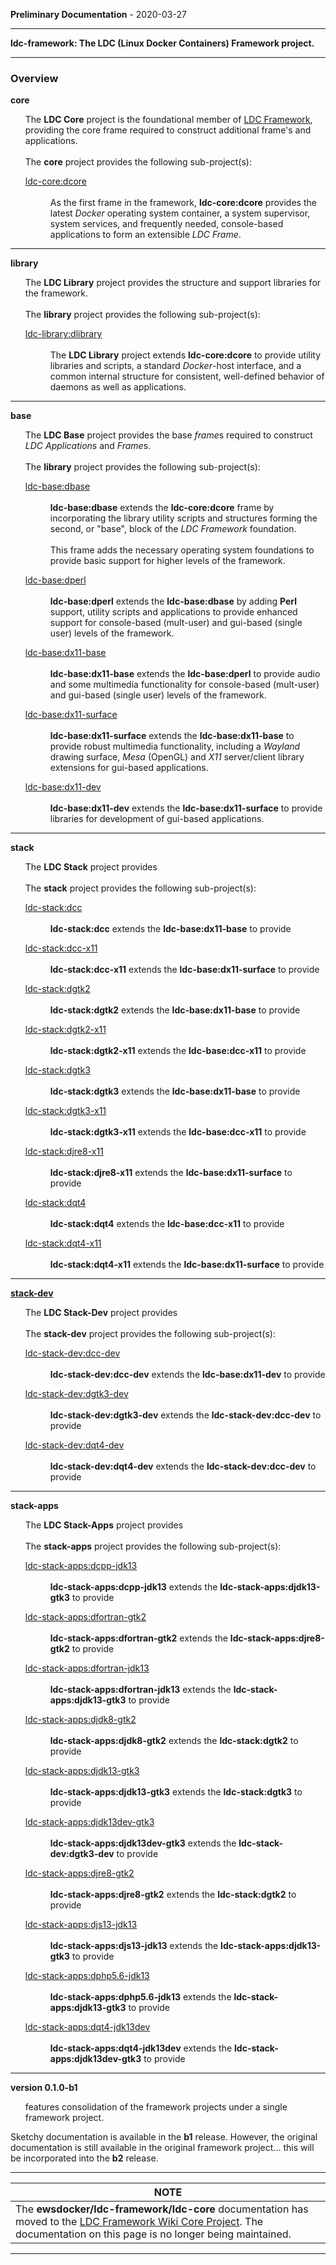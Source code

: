 
__Preliminary Documentation__ - 2020-03-27
____  
__ldc-framework: The LDC (Linux Docker Containers) Framework project.__  

____  
### Overview  


<b>core</b>
<ul>
 The <b>LDC Core</b> project is the foundational member of <a href="https:// github.com/ewsdocker/ldc-framework.wiki">LDC Framework</a>, providing the core frame required to construct additional frame's and applications.
<br><br>
 The <b>core</b> project provides the following sub-project(s):
 <dl>
  <dt><u>ldc-core:dcore</u></dt>
  <dd>
   <br>As the first frame in the framework, <b>ldc-core:dcore</b> provides the
   latest <i>Docker</i> operating system container, a system supervisor, system
   services, and frequently needed, console-based applications to form an extensible
   <i>LDC Frame</i>.
  </dd>
 </dl>
</ul>

<hr>

<b>library</b>
<ul>
The <b>LDC Library</b> project provides the structure and support libraries for the framework.
 <br><br>
 The <b>library</b> project provides the following sub-project(s):
 <dl>
  <dt><u>ldc-library:dlibrary</u></dt>
  <dd>
<br>The <b>LDC Library</b> project extends <b>ldc-core:dcore</b> to provide utility libraries and scripts, a standard <i>Docker</i>-host interface, and a common internal structure for consistent, well-defined behavior of daemons as well as applications.
  </dd>
 </dl>
</ul>

<hr>

<b>base</b>
<ul>
The <b>LDC Base</b> project provides the base <i>frame</i>s required to construct <i>LDC Application</i>s and <i>Frame</i>s.
 <br><br>
 The <b>library</b> project provides the following sub-project(s):
 <dl>
  <dt><u>ldc-base:dbase</u></dt>
  <dd>
   <br><b>ldc-base:dbase</b> extends the <b>ldc-core:dcore</b> frame by incorporating 
   the library utility scripts and structures forming the second, or "base", block 
   of the <i>LDC Framework</i> foundation.
   <br><br>
   This frame adds the necessary operating system foundations to provide basic support
   for higher levels of the framework.
  </dd>
 </dl>
 
 <dl>
  <dt><u>ldc-base:dperl</u></dt>
  <dd>
   <br><b>ldc-base:dperl</b> extends the <b>ldc-base:dbase</b> by adding <b>Perl</b>
   support, utility scripts and applications to provide enhanced support for 
   console-based (mult-user) and gui-based (single user) levels of the framework.
  </dd>
 </dl>

 <dl>
  <dt><u>ldc-base:dx11-base</u></dt>
  <dd>
   <br><b>ldc-base:dx11-base</b> extends the <b>ldc-base:dperl</b> to provide audio
   and some multimedia functionality for console-based (mult-user) and gui-based
   (single user) levels of the framework.
  </dd>
 </dl>

 <dl>
  <dt><u>ldc-base:dx11-surface</u></dt>
  <dd>
   <br><b>ldc-base:dx11-surface</b> extends the <b>ldc-base:dx11-base</b> to provide
   robust multimedia functionality, including a <i>Wayland</i> drawing surface, 
   <i>Mesa</i> (OpenGL) and <i>X11</i> server/client library extensions for 
   gui-based applications.
  </dd>
 </dl>

 <dl>
  <dt><u>ldc-base:dx11-dev</u></dt>
  <dd>
   <br><b>ldc-base:dx11-dev</b> extends the <b>ldc-base:dx11-surface</b> to provide
   libraries for development of gui-based applications.
  </dd>
 </dl>
</ul>

<hr>

<b>stack</b>
<ul>
The <b>LDC Stack</b> project provides 
 <br><br>
 The <b>stack</b> project provides the following sub-project(s):
 <dl>
  <dt><u>ldc-stack:dcc</u></dt>
  <dd>
   <br><b>ldc-stack:dcc</b> extends the <b>ldc-base:dx11-base</b> to provide
  </dd>
 </dl>

 <dl>
  <dt><u>ldc-stack:dcc-x11</u></dt>
  <dd>
   <br><b>ldc-stack:dcc-x11</b> extends the <b>ldc-base:dx11-surface</b> to provide
  </dd>
 </dl>

 <dl>
  <dt><u>ldc-stack:dgtk2</u></dt>
  <dd>
   <br><b>ldc-stack:dgtk2</b> extends the <b>ldc-base:dx11-base</b> to provide
  </dd>
 </dl>

 <dl>
  <dt><u>ldc-stack:dgtk2-x11</u></dt>
  <dd>
   <br><b>ldc-stack:dgtk2-x11</b> extends the <b>ldc-base:dcc-x11</b> to provide
  </dd>
 </dl>

 <dl>
  <dt><u>ldc-stack:dgtk3</u></dt>
  <dd>
   <br><b>ldc-stack:dgtk3</b> extends the <b>ldc-base:dx11-base</b> to provide
  </dd>
 </dl>

 <dl>
  <dt><u>ldc-stack:dgtk3-x11</u></dt>
  <dd>
   <br><b>ldc-stack:dgtk3-x11</b> extends the <b>ldc-base:dcc-x11</b> to provide
  </dd>
 </dl>

 <dl>
  <dt><u>ldc-stack:djre8-x11</u></dt>
  <dd>
   <br><b>ldc-stack:djre8-x11</b> extends the <b>ldc-base:dx11-surface</b> to provide
  </dd>
 </dl>

 <dl>
  <dt><u>ldc-stack:dqt4</u></dt>
  <dd>
   <br><b>ldc-stack:dqt4</b> extends the <b>ldc-base:dcc-x11</b> to provide
  </dd>
 </dl>

 <dl>
  <dt><u>ldc-stack:dqt4-x11</u></dt>
  <dd>
   <br><b>ldc-stack:dqt4-x11</b> extends the <b>ldc-base:dx11-surface</b> to provide
  </dd>
 </dl>
</ul>

<hr>

<b><u>stack-dev</u></b>
<ul>
The <b>LDC Stack-Dev</b> project provides 
 <br><br>
 The <b>stack-dev</b> project provides the following sub-project(s):

 <dl>
  <dt><u>ldc-stack-dev:dcc-dev</u></dt>
  <dd>
   <br><b>ldc-stack-dev:dcc-dev</b> extends the <b>ldc-base:dx11-dev</b> to provide
  </dd>
 </dl>

 <dl>
  <dt><u>ldc-stack-dev:dgtk3-dev</u></dt>
  <dd>
   <br><b>ldc-stack-dev:dgtk3-dev</b> extends the <b>ldc-stack-dev:dcc-dev</b> to provide
  </dd>
 </dl>

 <dl>
  <dt><u>ldc-stack-dev:dqt4-dev</u></dt>
  <dd>
   <br><b>ldc-stack-dev:dqt4-dev</b> extends the <b>ldc-stack-dev:dcc-dev</b> to provide
  </dd>
 </dl>

</ul>

<hr>

<b>stack-apps</b>
<ul>
The <b>LDC Stack-Apps</b> project provides 
 <br><br>
 The <b>stack-apps</b> project provides the following sub-project(s):

 <dl>
  <dt><u>ldc-stack-apps:dcpp-jdk13</u></dt>
  <dd>
   <br><b>ldc-stack-apps:dcpp-jdk13</b> extends the <b>ldc-stack-apps:djdk13-gtk3</b> to provide
  </dd>
 </dl>

 <dl>
  <dt><u>ldc-stack-apps:dfortran-gtk2</u></dt>
  <dd>
   <br><b>ldc-stack-apps:dfortran-gtk2</b> extends the <b>ldc-stack-apps:djre8-gtk2</b> to provide
  </dd>
 </dl>

 <dl>
  <dt><u>ldc-stack-apps:dfortran-jdk13</u></dt>
  <dd>
   <br><b>ldc-stack-apps:dfortran-jdk13</b> extends the <b>ldc-stack-apps:djdk13-gtk3</b> to provide
  </dd>
 </dl>

 <dl>
  <dt><u>ldc-stack-apps:djdk8-gtk2</u></dt>
  <dd>
   <br><b>ldc-stack-apps:djdk8-gtk2</b> extends the <b>ldc-stack:dgtk2</b> to provide
  </dd>
 </dl>

 <dl>
  <dt><u>ldc-stack-apps:djdk13-gtk3</u></dt>
  <dd>
   <br><b>ldc-stack-apps:djdk13-gtk3</b> extends the <b>ldc-stack:dgtk3</b> to provide
  </dd>
 </dl>

 <dl>
  <dt><u>ldc-stack-apps:djdk13dev-gtk3</u></dt>
  <dd>
   <br><b>ldc-stack-apps:djdk13dev-gtk3</b> extends the <b>ldc-stack-dev:dgtk3-dev</b> to provide
  </dd>
 </dl>

 <dl>
  <dt><u>ldc-stack-apps:djre8-gtk2</u></dt>
  <dd>
   <br><b>ldc-stack-apps:djre8-gtk2</b> extends the <b>ldc-stack:dgtk2</b> to provide
  </dd>
 </dl>

 <dl>
  <dt><u>ldc-stack-apps:djs13-jdk13</u></dt>
  <dd>
   <br><b>ldc-stack-apps:djs13-jdk13</b> extends the <b>ldc-stack-apps:djdk13-gtk3</b> to provide
  </dd>
 </dl>

 <dl>
  <dt><u>ldc-stack-apps:dphp5.6-jdk13</u></dt>
  <dd>
   <br><b>ldc-stack-apps:dphp5.6-jdk13</b> extends the <b>ldc-stack-apps:djdk13-gtk3</b> to provide
  </dd>
 </dl>

 <dl>
  <dt><u>ldc-stack-apps:dqt4-jdk13dev</u></dt>
  <dd>
   <br><b>ldc-stack-apps:dqt4-jdk13dev</b> extends the <b>ldc-stack-apps:djdk13dev-gtk3</b> to provide
  </dd>
 </dl>

</ul>

</ul>


____  
__version 0.1.0-b1__  

<ul>  
features consolidation of the framework projects under a single framework project.  
</ul>  

Sketchy documentation is available in the __b1__ release.  However, the original documentation is still available in the original framework project... this will be incorporated into the __b2__ release.  

____  

<table>
 <thead>
  <tr><th>NOTE</th></tr>
 </thead>
 <tbody>
  <tr><td>The <b>ewsdocker/ldc-framework/ldc-core</b> documentation has moved to the <a href="https://github.com/ewsdocker/ldc-framework/wiki/ldc-core">LDC Framework Wiki Core Project</a>.  The documentation on this page is no longer being maintained. </td>
  </tr>
 </tbody>
</table>  

____  
